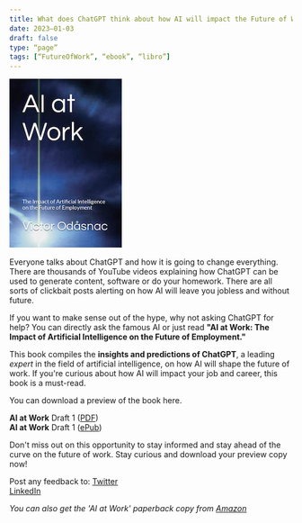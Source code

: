 ```yaml
---
title: What does ChatGPT think about how AI will impact the Future of Work?
date: 2023–01-03
draft: false
type: “page”
tags: [“FutureOfWork”, “ebook”, “libro”]
---
```


![Cover](/img/ai-at-work-paper.jpg)

Everyone talks about ChatGPT and how it is going to change everything. There are thousands of YouTube videos explaining how ChatGPT can be used to generate content, software or do your homework. There are all sorts of clickbait posts alerting on how AI will leave you jobless and without future.

If you want to make sense out of the hype, why not asking ChatGPT for help?
You can directly ask the famous AI or just read **"AI at Work: The Impact of Artificial Intelligence on the Future of Employment."** 

This book compiles the **insights and predictions of ChatGPT**, a leading *expert* in the field of artificial intelligence, on how AI will shape the future of work. If you're curious about how AI will impact your job and career, this book is a must-read.

You can download a preview of the book here. 

**AI at Work** Draft 1 ([PDF](https://www.odasnac.com/free/AI_at_Work-230103-Draft.pdf))  
**AI at Work** Draft 1 ([ePub](https://www.odasnac.com/free/AI_at_Work-230102-Draft.epub)) 

Don't miss out on this opportunity to stay informed and stay ahead of the curve on the future of work. Stay curious and download your preview copy now!

Post any feedback to: 
[Twitter](https://twitter.com/odasnac)   
[LinkedIn](https://www.linkedin.com/in/odasnac/)

*You can also get the 'AI at Work' paperback copy from [Amazon](https://www.amazon.com/dp/B0BRNFPPD7/)*
